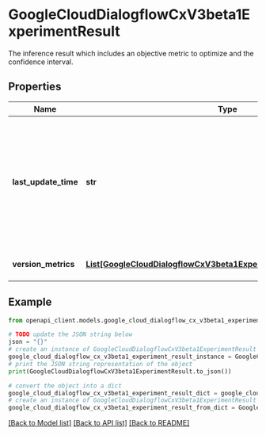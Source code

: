 # GoogleCloudDialogflowCxV3beta1ExperimentResult

The inference result which includes an objective metric to optimize and the confidence interval.

## Properties

Name | Type | Description | Notes
------------ | ------------- | ------------- | -------------
**last_update_time** | **str** | The last time the experiment&#39;s stats data was updated. Will have default value if stats have never been computed for this experiment. | [optional] 
**version_metrics** | [**List[GoogleCloudDialogflowCxV3beta1ExperimentResultVersionMetrics]**](GoogleCloudDialogflowCxV3beta1ExperimentResultVersionMetrics.md) | Version variants and metrics. | [optional] 

## Example

```python
from openapi_client.models.google_cloud_dialogflow_cx_v3beta1_experiment_result import GoogleCloudDialogflowCxV3beta1ExperimentResult

# TODO update the JSON string below
json = "{}"
# create an instance of GoogleCloudDialogflowCxV3beta1ExperimentResult from a JSON string
google_cloud_dialogflow_cx_v3beta1_experiment_result_instance = GoogleCloudDialogflowCxV3beta1ExperimentResult.from_json(json)
# print the JSON string representation of the object
print(GoogleCloudDialogflowCxV3beta1ExperimentResult.to_json())

# convert the object into a dict
google_cloud_dialogflow_cx_v3beta1_experiment_result_dict = google_cloud_dialogflow_cx_v3beta1_experiment_result_instance.to_dict()
# create an instance of GoogleCloudDialogflowCxV3beta1ExperimentResult from a dict
google_cloud_dialogflow_cx_v3beta1_experiment_result_from_dict = GoogleCloudDialogflowCxV3beta1ExperimentResult.from_dict(google_cloud_dialogflow_cx_v3beta1_experiment_result_dict)
```
[[Back to Model list]](../README.md#documentation-for-models) [[Back to API list]](../README.md#documentation-for-api-endpoints) [[Back to README]](../README.md)


